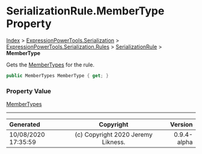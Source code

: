 ﻿# SerializationRule.MemberType Property

[Index](../index.md) > [ExpressionPowerTools.Serialization](ExpressionPowerTools.Serialization.a.md) > [ExpressionPowerTools.Serialization.Rules](ExpressionPowerTools.Serialization.Rules.n.md) > [SerializationRule](ExpressionPowerTools.Serialization.Rules.SerializationRule.cs.md) > **MemberType**

Gets the [MemberTypes](https://docs.microsoft.com/dotnet/api/system.reflection.membertypes) for the rule.

```csharp
public MemberTypes MemberType { get; }
```

### Property Value

 [MemberTypes](https://docs.microsoft.com/dotnet/api/system.reflection.membertypes) 


---

| Generated | Copyright | Version |
| :-- | :-: | --: |
| 10/08/2020 17:35:59 | (c) Copyright 2020 Jeremy Likness. | 0.9.4-alpha |
